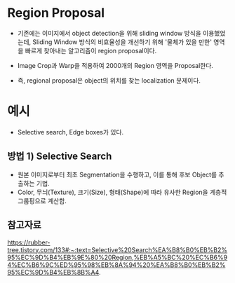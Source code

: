 


# Region Proposal 

- 기존에는 이미지에서 object detection을 위해 sliding window 방식을 이용했었는데, Sliding Window 방식의 비효율성을 개선하기 위해 
'물체가 있을 만한' 영역을 빠르게 찾아내는 알고리즘이 region proposal이다.

- Image Crop과 Warp을 적용하여 2000개의 Region 영역을 Proposal한다.
- 즉, regional proposal은 object의 위치를 찾는 localization 문제이다.

# 예시
- Selective search, Edge boxes가 있다.

## 방법 1) Selective Search
- 원본 이미지로부터 최초 Segmentation을 수행하고, 이를 통해 후보 Object를 추출하는 기법.
- Color, 무늬(Texture), 크기(Size), 형태(Shape)에 따라 유사한 Region을 계층적 그룹핑으로 계산함. 



## 참고자료
https://rubber-tree.tistory.com/133#:~:text=Selective%20Search%EA%B8%B0%EB%B2%95%EC%9D%B4%EB%9E%80%20Region,%EB%A5%BC%20%EC%B6%94%EC%B6%9C%ED%95%98%EB%8A%94%20%EA%B8%B0%EB%B2%95%EC%9D%B4%EB%8B%A4.
